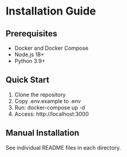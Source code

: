 # Installation Guide

## Prerequisites
- Docker and Docker Compose
- Node.js 18+
- Python 3.9+

## Quick Start
1. Clone the repository
2. Copy .env.example to .env
3. Run: docker-compose up -d
4. Access: http://localhost:3000

## Manual Installation
See individual README files in each directory.
